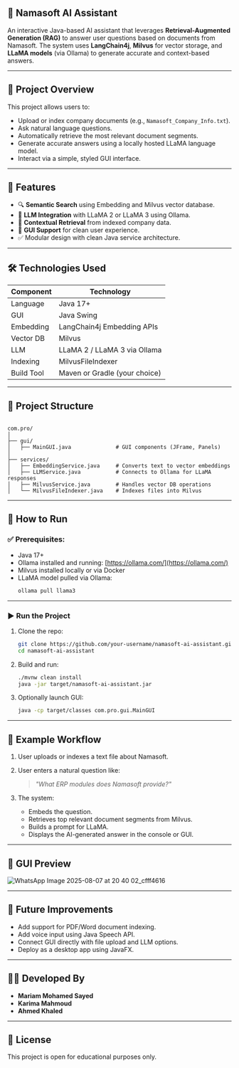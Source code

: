 ## 🤖 Namasoft AI Assistant

An interactive Java-based AI assistant that leverages **Retrieval-Augmented Generation (RAG)** to answer user questions based on documents from Namasoft. The system uses **LangChain4j**, **Milvus** for vector storage, and **LLaMA models** (via Ollama) to generate accurate and context-based answers.

---

## 🧠 Project Overview

This project allows users to:
- Upload or index company documents (e.g., `Namasoft_Company_Info.txt`).
- Ask natural language questions.
- Automatically retrieve the most relevant document segments.
- Generate accurate answers using a locally hosted LLaMA language model.
- Interact via a simple, styled GUI interface.

---

## 🚀 Features

- 🔍 **Semantic Search** using Embedding and Milvus vector database.
- 🧠 **LLM Integration** with LLaMA 2 or LLaMA 3 using Ollama.
- 📄 **Contextual Retrieval** from indexed company data.
- 🎨 **GUI Support** for clean user experience.
- ✅ Modular design with clean Java service architecture.

---

## 🛠️ Technologies Used

| Component       | Technology                     |
|----------------|---------------------------------|
| Language        | Java 17+                        |
| GUI             | Java Swing                      |
| Embedding       | LangChain4j Embedding APIs      |
| Vector DB       | Milvus                         |
| LLM             | LLaMA 2 / LLaMA 3 via Ollama    |
| Indexing        | MilvusFileIndexer               |
| Build Tool      | Maven or Gradle (your choice)   |

---

## 📂 Project Structure

```

com.pro/
│
├── gui/
│   ├── MainGUI.java              # GUI components (JFrame, Panels)
│
├── services/
│   ├── EmbeddingService.java     # Converts text to vector embeddings
│   ├── LLMService.java           # Connects to Ollama for LLaMA responses
│   ├── MilvusService.java        # Handles vector DB operations
│   └── MilvusFileIndexer.java    # Indexes files into Milvus

````

---

## 🧪 How to Run

### ✅ Prerequisites:

- Java 17+
- Ollama installed and running: [https://ollama.com/](https://ollama.com/)
- Milvus installed locally or via Docker
- LLaMA model pulled via Ollama:
  ```bash
  ollama pull llama3

---

### ▶️ Run the Project

1. Clone the repo:

   ```bash
   git clone https://github.com/your-username/namasoft-ai-assistant.git
   cd namasoft-ai-assistant
   ```

2. Build and run:

   ```bash
   ./mvnw clean install
   java -jar target/namasoft-ai-assistant.jar
   ```

3. Optionally launch GUI:

   ```bash
   java -cp target/classes com.pro.gui.MainGUI
   ```

---

## 💬 Example Workflow

1. User uploads or indexes a text file about Namasoft.
2. User enters a natural question like:

   > *"What ERP modules does Namasoft provide?"*
3. The system:

   * Embeds the question.
   * Retrieves top relevant document segments from Milvus.
   * Builds a prompt for LLaMA.
   * Displays the AI-generated answer in the console or GUI.

---

## 📸 GUI Preview

![WhatsApp Image 2025-08-07 at 20 40 02_cfff4616](https://github.com/user-attachments/assets/4c05bc7a-02c9-4ab8-a559-29a0e0ef6f7c)

---
## 📌 Future Improvements

* Add support for PDF/Word document indexing.
* Add voice input using Java Speech API.
* Connect GUI directly with file upload and LLM options.
* Deploy as a desktop app using JavaFX.

---

## 👩‍💻 Developed By

* **Mariam Mohamed Sayed**
* **Karima Mahmoud**
* **Ahmed Khaled**

---

## 📜 License

This project is open for educational purposes only.


